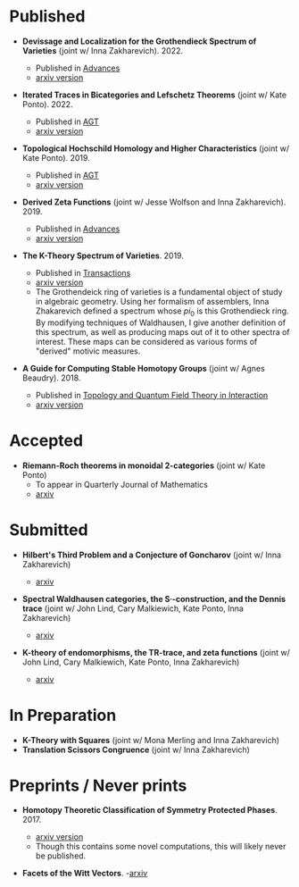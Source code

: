 # Published

- **Devissage and Localization for the Grothendieck Spectrum of Varieties** (joint w/ Inna Zakharevich). 2022. 
  - Published in [Advances](https://www.sciencedirect.com/science/article/pii/S0001870822005278)
  - [arxiv version](https://arxiv.org/abs/1811.08014)

- **Iterated Traces in Bicategories and Lefschetz Theorems** (joint w/ Kate Ponto). 2022. 
  - Published in [AGT](https://projecteuclid.org/journals/algebraic-and-geometric-topology/volume-22/issue-2/Iterated-traces-in-2categories-and-Lefschetz-theorems/10.2140/agt.2022.22.815.short)
  - [arxiv version](https://arxiv.org/pdf/1908.07497.pdf)
  
- **Topological Hochschild Homology and Higher Characteristics** (joint w/ Kate Ponto). 2019.
  - Published in [AGT](https://msp.org/agt/2019/19-2/agt-v19-n2-p08-s.pdf)
  - [arxiv version](https://arxiv.org/pdf/1803.01284.pdf)

- **Derived Zeta Functions** (joint w/ Jesse Wolfson and Inna Zakharevich). 2019.
  - Published in [Advances](https://www.sciencedirect.com/science/article/abs/pii/S0001870819303706)
  - [arxiv version](https://arxiv.org/abs/1703.09855)

- **The K-Theory Spectrum of Varieties**. 2019. 
  - Published in [Transactions](https://www.ams.org/journals/tran/2019-371-11/S0002-9947-2019-07648-1/)
  - [arxiv version](https://arxiv.org/abs/1505.03136)
  - The Grothendeick ring of varieties is a fundamental object of study in algebraic geometry. Using her formalism of assemblers, Inna Zhakarevich defined a spectrum whose $pi_0$ is this Grothendieck ring. By modifying techniques of Waldhausen, I give another definition of this spectrum, as well as producing maps out of it to other spectra of interest. These maps can be considered as various forms of "derived" motivic measures.

- **A Guide for Computing Stable Homotopy Groups** (joint w/ Agnes Beaudry). 2018. 
  - Published in [Topology and Quantum Field Theory in Interaction](http://www.ams.org/books/conm/718/)
  - [arxiv version](https://arxiv.org/abs/1801.07530)

# Accepted

- **Riemann-Roch theorems in monoidal 2-categories** (joint w/ Kate Ponto)
  - To appear in Quarterly Journal of Mathematics
  - [arxiv](https://arxiv.org/abs/2203.04351)

# Submitted
- **Hilbert's Third Problem and a Conjecture of Goncharov** (joint w/ Inna Zakharevich)
  - [arxiv](https://arxiv.org/abs/1910.07112)

- **Spectral Waldhausen categories, the S∙-construction, and the Dennis trace** (joint w/ John Lind, Cary Malkiewich, Kate Ponto, Inna Zakharevich)
  - [arxiv](https://arxiv.org/abs/2006.04006)

- **K-theory of endomorphisms, the TR-trace, and zeta functions** (joint w/ John Lind, Cary Malkiewich, Kate Ponto, Inna Zakharevich)
  - [arxiv](https://arxiv.org/abs/2005.04334)

# In Preparation

- **K-Theory with Squares** (joint w/ Mona Merling and Inna Zakharevich)
- **Translation Scissors Congruence** (joint w/ Inna Zakharevich)


# Preprints / Never prints

- **Homotopy Theoretic Classification of Symmetry Protected Phases**. 2017. 
  - [arxiv version](https://arxiv.org/abs/1708.04264)
  - Though this contains some novel computations, this will likely never be published.

- **Facets of the Witt Vectors**.
  -[arxiv](https://arxiv.org/abs/1910.10206)